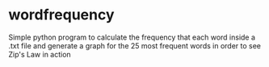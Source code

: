 # wordfrequency

Simple python program to calculate the frequency that each word inside a .txt file and generate a graph for the 25 most frequent words in order to see Zip's Law in action
